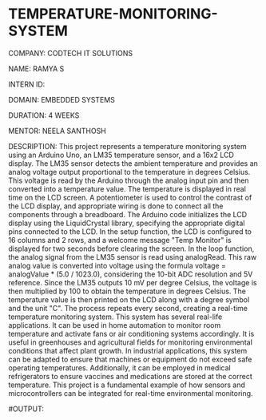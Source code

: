 # TEMPERATURE-MONITORING-SYSTEM

COMPANY: CODTECH IT SOLUTIONS

NAME: RAMYA S

INTERN ID:

DOMAIN: EMBEDDED SYSTEMS

DURATION: 4 WEEKS

MENTOR: NEELA SANTHOSH

DESCRIPTION:
This project represents a temperature monitoring system using an Arduino Uno, an LM35 temperature sensor, and a 16x2 LCD display. The LM35 sensor detects the ambient temperature and provides an analog voltage output proportional to the temperature in degrees Celsius. This voltage is read by the Arduino through the analog input pin and then converted into a temperature value. The temperature is displayed in real time on the LCD screen. A potentiometer is used to control the contrast of the LCD display, and appropriate wiring is done to connect all the components through a breadboard.
The Arduino code initializes the LCD display using the LiquidCrystal library, specifying the appropriate digital pins connected to the LCD. In the setup function, the LCD is configured to 16 columns and 2 rows, and a welcome message "Temp Monitor" is displayed for two seconds before clearing the screen. In the loop function, the analog signal from the LM35 sensor is read using analogRead. This raw analog value is converted into voltage using the formula voltage = analogValue * (5.0 / 1023.0), considering the 10-bit ADC resolution and 5V reference. Since the LM35 outputs 10 mV per degree Celsius, the voltage is then multiplied by 100 to obtain the temperature in degrees Celsius. The temperature value is then printed on the LCD along with a degree symbol and the unit "C". The process repeats every second, creating a real-time temperature monitoring system.
This system has several real-life applications. It can be used in home automation to monitor room temperature and activate fans or air conditioning systems accordingly. It is useful in greenhouses and agricultural fields for monitoring environmental conditions that affect plant growth. In industrial applications, this system can be adapted to ensure that machines or equipment do not exceed safe operating temperatures. Additionally, it can be employed in medical refrigerators to ensure vaccines and medications are stored at the correct temperature. This project is a fundamental example of how sensors and microcontrollers can be integrated for real-time environmental monitoring.

#OUTPUT: 
